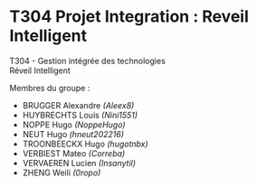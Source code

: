 # T304 Projet Integration : Reveil Intelligent
T304 - Gestion intégrée des technologies  
Réveil Intelligent  

Membres du groupe :
* BRUGGER Alexandre *(Aleex8)*
* HUYBRECHTS Louis *(Nini1551)*
* NOPPE Hugo *(NoppeHugo)*
* NEUT Hugo *(hneut202216)*
* TROONBEECKX Hugo *(hugotnbx)*
* VERBIEST Mateo *(Correba)*
* VERVAEREN Lucien *(Insanytil)*
* ZHENG Weili *(0ropo)*
